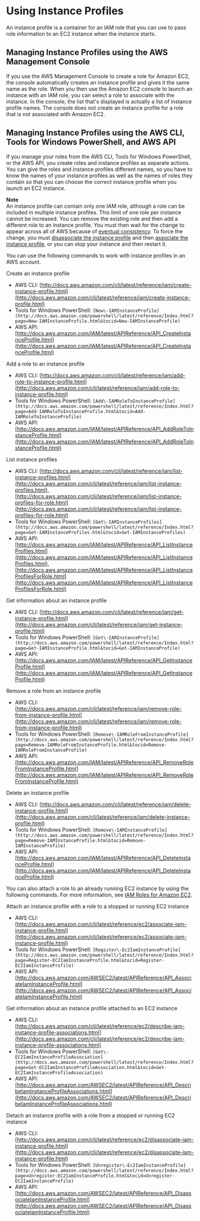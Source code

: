 # Using Instance Profiles<a name="id_roles_use_switch-role-ec2_instance-profiles"></a>

An instance profile is a container for an IAM role that you can use to pass role information to an EC2 instance when the instance starts\.

## Managing Instance Profiles using the AWS Management Console<a name="instance-profiles-manage-console"></a>

If you use the AWS Management Console to create a role for Amazon EC2, the console automatically creates an instance profile and gives it the same name as the role\. When you then use the Amazon EC2 console to launch an instance with an IAM role, you can select a role to associate with the instance\. In the console, the list that's displayed is actually a list of instance profile names\. The console does not create an instance profile for a role that is not associated with Amazon EC2\.

## Managing Instance Profiles using the AWS CLI, Tools for Windows PowerShell, and AWS API<a name="instance-profiles-manage-cli-api"></a>

If you manage your roles from the AWS CLI, Tools for Windows PowerShell, or the AWS API, you create roles and instance profiles as separate actions\. You can give the roles and instance profiles different names, so you have to know the names of your instance profiles as well as the names of roles they contain so that you can choose the correct instance profile when you launch an EC2 instance\. 

**Note**  
An instance profile can contain only one IAM role, although a role can be included in multiple instance profiles\. This limit of one role per instance cannot be increased\. You can remove the existing role and then add a different role to an instance profile\. You must then wait for the change to appear across all of AWS because of [eventual consistency](https://en.wikipedia.org/wiki/Eventual_consistency)\. To force the change, you must [disassociate the instance profile](http://docs.aws.amazon.com/AWSEC2/latest/APIReference/API_DisassociateIamInstanceProfile.html) and then [associate the instance profile](http://docs.aws.amazon.com/AWSEC2/latest/APIReference/API_AssociateIamInstanceProfile.html), or you can stop your instance and then restart it\. 

You can use the following commands to work with instance profiles in an AWS account\.

Create an instance profile
+ AWS CLI: [http://docs.aws.amazon.com/cli/latest/reference/iam/create-instance-profile.html](http://docs.aws.amazon.com/cli/latest/reference/iam/create-instance-profile.html)
+ Tools for Windows PowerShell: `[New\-IAMInstanceProfile](http://docs.aws.amazon.com/powershell/latest/reference/Index.html?page=New-IAMInstanceProfile.html&tocid=New-IAMInstanceProfile)`
+ AWS API: [http://docs.aws.amazon.com/IAM/latest/APIReference/API_CreateInstanceProfile.html](http://docs.aws.amazon.com/IAM/latest/APIReference/API_CreateInstanceProfile.html) 

Add a role to an instance profile
+ AWS CLI: [http://docs.aws.amazon.com/cli/latest/reference/iam/add-role-to-instance-profile.html](http://docs.aws.amazon.com/cli/latest/reference/iam/add-role-to-instance-profile.html) 
+ Tools for Windows PowerShell: `[Add\-IAMRoleToInstanceProfile](http://docs.aws.amazon.com/powershell/latest/reference/Index.html?page=Add-IAMRoleToInstanceProfile.html&tocid=Add-IAMRoleToInstanceProfile)`
+ AWS API: [http://docs.aws.amazon.com/IAM/latest/APIReference/API_AddRoleToInstanceProfile.html](http://docs.aws.amazon.com/IAM/latest/APIReference/API_AddRoleToInstanceProfile.html) 

List instance profiles
+ AWS CLI: [http://docs.aws.amazon.com/cli/latest/reference/iam/list-instance-profiles.html](http://docs.aws.amazon.com/cli/latest/reference/iam/list-instance-profiles.html), [http://docs.aws.amazon.com/cli/latest/reference/iam/list-instance-profiles-for-role.html](http://docs.aws.amazon.com/cli/latest/reference/iam/list-instance-profiles-for-role.html) 
+ Tools for Windows PowerShell: `[Get\-IAMInstanceProfiles](http://docs.aws.amazon.com/powershell/latest/reference/Index.html?page=Get-IAMInstanceProfiles.html&tocid=Get-IAMInstanceProfiles)`
+ AWS API: [http://docs.aws.amazon.com/IAM/latest/APIReference/API_ListInstanceProfiles.html](http://docs.aws.amazon.com/IAM/latest/APIReference/API_ListInstanceProfiles.html), [http://docs.aws.amazon.com/IAM/latest/APIReference/API_ListInstanceProfilesForRole.html](http://docs.aws.amazon.com/IAM/latest/APIReference/API_ListInstanceProfilesForRole.html) 

Get information about an instance profile
+ AWS CLI: [http://docs.aws.amazon.com/cli/latest/reference/iam/get-instance-profile.html](http://docs.aws.amazon.com/cli/latest/reference/iam/get-instance-profile.html) 
+ Tools for Windows PowerShell: `[Get\-IAMInstanceProfile](http://docs.aws.amazon.com/powershell/latest/reference/Index.html?page=Get-IAMInstanceProfile.html&tocid=Get-IAMInstanceProfile)`
+ AWS API: [http://docs.aws.amazon.com/IAM/latest/APIReference/API_GetInstanceProfile.html](http://docs.aws.amazon.com/IAM/latest/APIReference/API_GetInstanceProfile.html) 

Remove a role from an instance profile
+ AWS CLI: [http://docs.aws.amazon.com/cli/latest/reference/iam/remove-role-from-instance-profile.html](http://docs.aws.amazon.com/cli/latest/reference/iam/remove-role-from-instance-profile.html) 
+ Tools for Windows PowerShell: `[Remove\-IAMRoleFromInstanceProfile](http://docs.aws.amazon.com/powershell/latest/reference/Index.html?page=Remove-IAMRoleFromInstanceProfile.html&tocid=Remove-IAMRoleFromInstanceProfile)`
+ AWS API: [http://docs.aws.amazon.com/IAM/latest/APIReference/API_RemoveRoleFromInstanceProfile.html](http://docs.aws.amazon.com/IAM/latest/APIReference/API_RemoveRoleFromInstanceProfile.html) 

Delete an instance profile
+ AWS CLI: [http://docs.aws.amazon.com/cli/latest/reference/iam/delete-instance-profile.html](http://docs.aws.amazon.com/cli/latest/reference/iam/delete-instance-profile.html) 
+ Tools for Windows PowerShell: `[Remove\-IAMInstanceProfile](http://docs.aws.amazon.com/powershell/latest/reference/Index.html?page=Remove-IAMInstanceProfile.html&tocid=Remove-IAMInstanceProfile)`
+ AWS API: [http://docs.aws.amazon.com/IAM/latest/APIReference/API_DeleteInstanceProfile.html](http://docs.aws.amazon.com/IAM/latest/APIReference/API_DeleteInstanceProfile.html) 

You can also attach a role to an already running EC2 instance by using the following commands\. For more information, see [IAM Roles for Amazon EC2](http://docs.aws.amazon.com/AWSEC2/latest/UserGuide/iam-roles-for-amazon-ec2.html#attach-iam-role)\.

Attach an instance profile with a role to a stopped or running EC2 instance
+ AWS CLI: [http://docs.aws.amazon.com/cli/latest/reference/ec2/associate-iam-instance-profile.html](http://docs.aws.amazon.com/cli/latest/reference/ec2/associate-iam-instance-profile.html) 
+ Tools for Windows PowerShell: `[Register\-Ec2IamInstanceProfile](http://docs.aws.amazon.com/powershell/latest/reference/Index.html?page=Register-EC2IamInstanceProfile.html&tocid=Register-EC2IamInstanceProfile)`
+ AWS API: [http://docs.aws.amazon.com/AWSEC2/latest/APIReference/API_AssociateIamInstanceProfile.html](http://docs.aws.amazon.com/AWSEC2/latest/APIReference/API_AssociateIamInstanceProfile.html) 

Get information about an instance profile attached to an EC2 instance
+ AWS CLI: [http://docs.aws.amazon.com/cli/latest/reference/ec2/describe-iam-instance-profile-associations.html](http://docs.aws.amazon.com/cli/latest/reference/ec2/describe-iam-instance-profile-associations.html) 
+ Tools for Windows PowerShell: `[Get\-EC2IamInstanceProfileAssociation](http://docs.aws.amazon.com/powershell/latest/reference/Index.html?page=Get-EC2IamInstanceProfileAssociation.html&tocid=Get-EC2IamInstanceProfileAssociation)`
+ AWS API: [http://docs.aws.amazon.com/AWSEC2/latest/APIReference/API_DescribeIamInstanceProfileAssociations.html](http://docs.aws.amazon.com/AWSEC2/latest/APIReference/API_DescribeIamInstanceProfileAssociations.html) 

Detach an instance profile with a role from a stopped or running EC2 instance
+ AWS CLI: [http://docs.aws.amazon.com/cli/latest/reference/ec2/disassociate-iam-instance-profile.html](http://docs.aws.amazon.com/cli/latest/reference/ec2/disassociate-iam-instance-profile.html) 
+ Tools for Windows PowerShell: `[Unregister\-Ec2IamInstanceProfile](http://docs.aws.amazon.com/powershell/latest/reference/Index.html?page=Unregister-EC2IamInstanceProfile.html&tocid=Unregister-EC2IamInstanceProfile)`
+ AWS API: [http://docs.aws.amazon.com/AWSEC2/latest/APIReference/API_DisassociateIamInstanceProfile.html](http://docs.aws.amazon.com/AWSEC2/latest/APIReference/API_DisassociateIamInstanceProfile.html) 